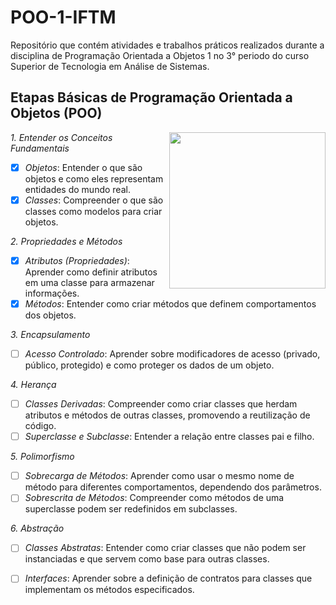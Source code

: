 # POO-1-IFTM
 Repositório que contém atividades e trabalhos práticos realizados durante a disciplina de Programação Orientada a Objetos 1 no 3° periodo do curso Superior de Tecnologia em Análise de Sistemas.
 
## Etapas Básicas de Programação Orientada a Objetos (POO)

<img src="https://github.com/user-attachments/assets/df3c21c8-cefb-4e24-8ed7-36a13c00b257" align="right" width="250" height="250">

_*1. Entender os Conceitos Fundamentais*_
- [x] _Objetos_: Entender o que são objetos e como eles representam entidades do mundo real.
- [x] _Classes_: Compreender o que são classes como modelos para criar objetos.

_*2. Propriedades e Métodos*_
- [x] _Atributos (Propriedades)_: Aprender como definir atributos em uma classe para armazenar informações.
- [x] _Métodos_: Entender como criar métodos que definem comportamentos dos objetos.

_*3. Encapsulamento*_
- [ ] _Acesso Controlado_: Aprender sobre modificadores de acesso (privado, público, protegido) e como proteger os dados de um objeto.

_*4. Herança*_
- [ ] _Classes Derivadas_: Compreender como criar classes que herdam atributos e métodos de outras classes, promovendo a reutilização de código.
- [ ] _Superclasse e Subclasse_: Entender a relação entre classes pai e filho.

_*5. Polimorfismo*_
- [ ] _Sobrecarga de Métodos_: Aprender como usar o mesmo nome de método para diferentes comportamentos, dependendo dos parâmetros.
- [ ] _Sobrescrita de Métodos_: Compreender como métodos de uma superclasse podem ser redefinidos em subclasses.

_*6. Abstração*_
- [ ] _Classes Abstratas_: Entender como criar classes que não podem ser instanciadas e que servem como base para outras classes.
- [ ] _Interfaces_: Aprender sobre a definição de contratos para classes que implementam os métodos especificados.


